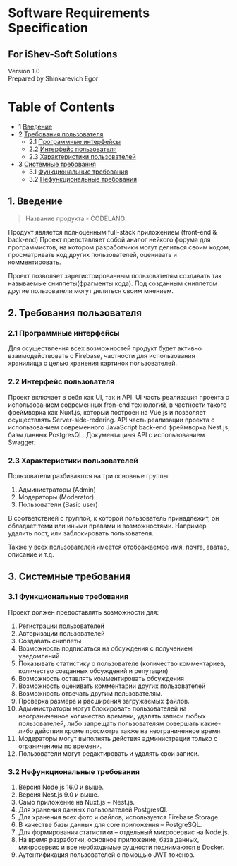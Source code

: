 # Software Requirements Specification
## For iShev-Soft Solutions

Version 1.0  
Prepared by Shinkarevich Egor   

Table of Contents
=================
* 1 [Введение](#1-introduction)
* 2 [Требования пользователя](#2-требования-пользователя)
  * 2.1 [Программные интерфейсы](#21-программные-интерфейсы)
  * 2.2 [Интерфейс пользователя](#22-интерфейс-пользователя)
  * 2.3 [Характеристики пользователей](#23-характеристики-пользователей)
* 3 [Системные требования](#3-системные-требования)
  * 3.1 [Функциональные требования](#31-функциональные-требования)
  * 3.2 [Нефункциональные требования](#32-нефункциональные-требования)

## 1. Введение
> Название продукта - CODELANG.

Продукт является полноценным full-stack приложением (front-end & back-end)
Проект представляет собой аналог нейкого форума для программистов, на котором разработчики могут делиться своим кодом, просматривать код других пользователей, оценивать и комментировать.

Проект позволяет зарегистрированным пользователям создавать так называемые сниппеты(фрагменты кода). Под созданным сниппетом другие пользователи могут делиться своим мнением.

## 2. Требования пользователя

### 2.1 Программные интерфейсы
Для осуществления всех возможностей продукт будет активно взаимодействовать с Firebase, частности для использования хранилища с целью хранения картинок пользователей.

### 2.2 Интерфейс пользователя
Проект включает в себя как UI, так и API.
UI часть реализация проекта с использованием современных fron-end технологий, в частности такого фреймворка как Nuxt.js, который построен на Vue.js и позволяет осуществлять Server-side-redering.
API часть реализации проекта с использованием современного JavaScript back-end фреймворка Nest.js, базы данных PostgresQL. Документациыя API c использованием Swagger.

### 2.3 Характеристики пользователей
Пользователи разбиваются на три основные группы:
1. Администраторы (Admin)
2. Модераторы (Moderator)
3. Пользователи (Basic user)

В соответствией с группой, к которой пользователь принадлежит, он обладает теми или иными правами и возможностями. Например удалить пост, или заблокировать пользователя.

Также у всех пользователей имеется отображаемое имя, почта, аватар, описание и т.д.

## 3. Системные требования

### 3.1 Функциональные требования
Проект должен предоставлять возможности для:
1. Регистрации пользователей
2. Авторизации пользователей
3. Создавать сниппеты
4. Возможность подписаться на обсуждения с получением уведомлений
5. Показывать статистику о пользователе (количество комментариев, количество созданных обсуждений и репутация)
6. Возможность оставлять комментировать обсуждения
7. Возможность оценивать комментарии других пользователей
8. Возможность отвечать другим пользователям.
9. Проверка размера и расширения загружаемых файлов.
10. Администраторы могут блокировать пользователей на неограниченное количество времени, удалять записи любых пользователей, либо запрещать пользователям совершать какие-либо действия кроме просмотра также на неограниченное время.
11. Модераторы могут выполнять действия администрации только с ограничением по времени.
12. Пользователи могут редактировать и удалять свои записи.

### 3.2 Нефункциональные требования
1. Версия Node.js 16.0 и выше.
2. Версия Nest.js 9.0 и выше.
3. Само приложение на Nuxt.js + Nest.js.
4. Для хранения данных пользователей PostgresQl.
5. Для хранения всех фото и файлов, используется Firebase Storage.
6. В качестве базы данных для core приложения – PostgreSQL.
7. Для формирования статистики – отдельный микросервис на Node.js.
9. На время разработки, основное приложение, база данных, микросервис и все необходимые сущности поднимаются в Docker.
10. Аутентификация пользователей с помощью JWT токенов.
